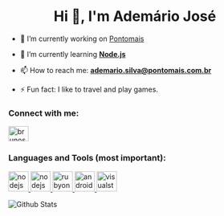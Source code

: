 <h1 align="center">
  Hi 👋, I'm Ademário José
</h1>

- 🔭 I’m currently working on <a href="https://www.pontomais.com.br" target="_blank">Pontomais</a>

- 🌱 I’m currently learning <a href="https://nodejs.org" target="_blank">**Node.js**</a>


- 📫 How to reach me: <a href="mailto:ademario.silva@pontomais.com.br" target="_blank">**ademario.silva@pontomais.com.br**</a>

- ⚡ Fun fact: I like to travel and play games.

<h3 align="left">Connect with me:</h3>
<p align="left">
  <a href="https://www.linkedin.com/in/ademariojose/" target="_blank">
    <img align="center" src="https://www.vectorlogo.zone/logos/linkedin/linkedin-icon.svg" alt="brunos3d" height="30" width="40" />
  </a>
</p>

<h3 align="left">Languages and Tools (most important):</h3>
<p align="left">
  <a href="https://www.postgresql.org/" target="_blank">
    <img src="https://www.vectorlogo.zone/logos/postgresql/postgresql-icon.svg" alt="nodejs" width="40" height="40"/>
  </a>
  <a href="https://www.mysql.com/" target="_blank">
    <img src="https://www.vectorlogo.zone/logos/mysql/mysql-icon.svg" alt="nodejs" width="40" height="40"/>

  <a href="https://rubyonrails.org/" target="_blank">
    <img src="https://www.vectorlogo.zone/logos/ruby-lang/ruby-lang-icon.svg" alt="rubyonrails" width="40" height="40"/>
  </a>
  <a href="https://developer.android.com/" target="_blank">
    <img src="https://www.vectorlogo.zone/logos/android/android-icon.svg" alt="android" width="40" height="40"/>
  </a>
  
  <a href="https://code.visualstudio.com/" target="_blank">
    <img src="https://www.vectorlogo.zone/logos/visualstudio_code/visualstudio_code-icon.svg" alt="visualstudio_code" width="40" height="40"/>
  </a>
</p>

<img align="left" alt="Github Stats" src="https://github-readme-stats.vercel.app/api?username=ademariopontomais&show_icons=true&hide_border=true" />

<!--
**johnt1000/johnt1000** is a ✨ _special_ ✨ repository because its `README.md` (this file) appears on your GitHub profile.

[![Visitors](https://visitor-badge.glitch.me/badge?page_id=github/jonht1000)](https://brunos3d.github.io)

### Hi there 👋

Here are some ideas to get you started:

- 🔭 I’m currently working on ...
- 🌱 I’m currently learning ...
- 👯 I’m looking to collaborate on ...
- 🤔 I’m looking for help with ...
- 💬 Ask me about ...
- 📫 How to reach me: ...
- 😄 Pronouns: ...
- ⚡ Fun fact: ...
-->
